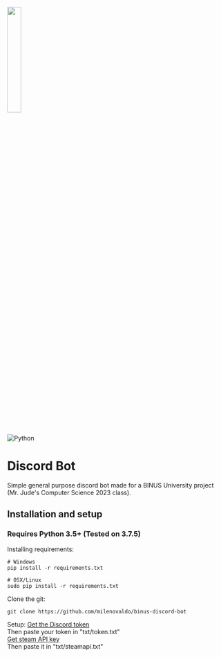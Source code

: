 <p align="left"><img width=25% src="https://image.psikolif.com/wp-content/uploads/2018/10/Logo-Binus-University-Universitas-Bina-Nusantara-PNG.png"></p>

![Python](https://img.shields.io/badge/python-v3.5+-blue.svg)

# Discord Bot 
 Simple general purpose discord bot made for a BINUS University project (Mr. Jude's Computer Science 2023 class).

 ## Installation and setup

 ### Requires Python 3.5+ (Tested on 3.7.5)

 Installing requirements:
 ```
 # Windows
 pip install -r requirements.txt

 # OSX/Linux
 sudo pip install -r requirements.txt
 ```

 Clone the git:
 ```
 git clone https://github.com/milenovaldo/binus-discord-bot
 ```

Setup:
<a href = "https://github.com/reactiflux/discord-irc/wiki/Creating-a-discord-bot-&-getting-a-token">Get the Discord token</a><br/>
Then paste your token in "txt/token.txt"<br/>
<a href = "https://steamcommunity.com/dev/apikey">Get steam API key</a><br/>
Then paste it in "txt/steamapi.txt"
